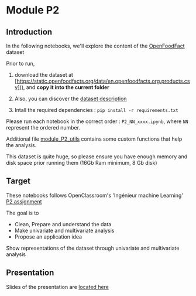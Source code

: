 # Module P2

## Introduction

In the following notebooks, we'll explore the content of the [OpenFoodFact](https://world.openfoodfacts.org/) dataset

Prior to run, 

1. download the dataset at [https://static.openfoodfacts.org/data/en.openfoodfacts.org.products.csv](), and **copy it into the current folder**

2. Also, you can discover the [dataset description](./input/data-fields.txt)

3. Intall the required dependencies : `pip install -r requirements.txt`

Please run each notebook in the correct order : `P2_NN_xxxx.ipynb`, where `NN` represent the ordered number.

Additional file [module_P2_utils](./module_P2_utils.ipynb) contains some custom functions that help the analysis.

This dataset is quite huge, so please ensure you have enough memory and disk space prior running them (16Gb Ram minimum, 8 Gb disk)

## Target

These notebooks follows OpenClassroom's 'Ingénieur machine Learning' [P2 assignment](https://openclassrooms.com/fr/paths/148/projects/628/assignment)

The goal is to

* Clean, Prepare and understand the data
* Make univariate and multivariate analysis
* Propose an application idea

Show representations of the dataset through univariate and multivariate analysis

## Presentation

Slides of the presentation are [located here](https://docs.google.com/presentation/d/1s1B7XM3PJ1mSm9VCMfLitMT-luwe4xkb39hQyi2EQ8E/edit?usp=sharing)

